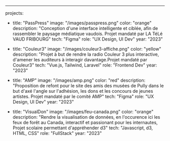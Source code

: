 ---
projects:
  - title: "PassPress"
    image: "/images/passpress.png"
    color: "orange"
    description: "Conception d'une interface intelligente et ciblée, afin de rassembler le paysage médiatique vaudois. Projet mandaté par LA TéLé VAUD FRIBOURG"
    tech: "Figma"
    role: "UX Design, UI Dev"
    year: "2023"

  - title: "Couleur3"
    image: "/images/couleur3-affiche.png"
    color: "yellow"
    description: "Projet à but de rendre la radio Couleur 3 plus interactive, d'amener les auditeurs à interagir davantage.Projet mandaté par Couleur3"
    tech: "Vue.js, Tailwind, Laravel"
    role: "Frontend Dev"
    year: "2023"

  - title: "AMP"
    image: "/images/amp.png"
    color: "red"
    description: "Proposition de refont pour le site des amis des musées de Pully dans le but d'axé l'angle sur l'adhésion, les dons et les concours de jeunes artistes. Projet mandaté par le comité AMP"
    tech: "Figma"
    role: "UX Design, UI Dev"
    year: "2023"

  - title: "VisualDon"
    image: "/images/feu-canada.png"
    color: "orange"
    description: "Rendre la visualisation de données, en l'occurence ici les feux de forêt au Canada, interactif et passionant pour les internautes, Projet scolaire permettant d'appréhender d3"
    tech: "Javascript, d3, HTML, CSS"
    role: "FullStack"
    year: "2023"



